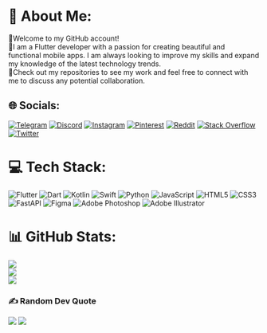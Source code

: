 # 💫 About Me:
🔹️Welcome to my GitHub account!<br />🔹️I am a Flutter developer with a passion for creating beautiful and functional mobile apps. I am always looking to improve my skills and expand my knowledge of the latest technology trends.<br />🔹️Check out my repositories to see my work and feel free to connect with me to discuss any potential collaboration.


## 🌐 Socials:
[![Telegram](https://img.shields.io/badge/Telegram-blue?logo=Telegram&logoColor=white)](https://t.me/tw0ch) [![Discord](https://img.shields.io/badge/Discord-%237289DA.svg?logo=discord&logoColor=white)](https://discordapp.com/users/371333543928004639) [![Instagram](https://img.shields.io/badge/Instagram-%23E4405F.svg?logo=Instagram&logoColor=white)](https://instagram.com/tw0ch) [![Pinterest](https://img.shields.io/badge/Pinterest-%23E60023.svg?logo=Pinterest&logoColor=white)](https://pinterest.com/tw0ch) [![Reddit](https://img.shields.io/badge/Reddit-%23FF4500.svg?logo=Reddit&logoColor=white)](https://reddit.com/user/tw0ch) [![Stack Overflow](https://img.shields.io/badge/-Stackoverflow-FE7A16?logo=stack-overflow&logoColor=white)](https://stackoverflow.com/users/tw0ch) [![Twitter](https://img.shields.io/badge/Twitter-%231DA1F2.svg?logo=Twitter&logoColor=white)](https://twitter.com/tw0ch1) 

# 💻 Tech Stack:
![Flutter](https://img.shields.io/badge/Flutter-%2302569B.svg?style=for-the-badge&logo=Flutter&logoColor=white) ![Dart](https://img.shields.io/badge/dart-%230175C2.svg?style=for-the-badge&logo=dart&logoColor=white) ![Kotlin](https://img.shields.io/badge/kotlin-%230095D5.svg?style=for-the-badge&logo=kotlin&logoColor=white) ![Swift](https://img.shields.io/badge/swift-F54A2A?style=for-the-badge&logo=swift&logoColor=white) ![Python](https://img.shields.io/badge/python-3670A0?style=for-the-badge&logo=python&logoColor=ffdd54) ![JavaScript](https://img.shields.io/badge/javascript-%23323330.svg?style=for-the-badge&logo=javascript&logoColor=%23F7DF1E) ![HTML5](https://img.shields.io/badge/html5-%23E34F26.svg?style=for-the-badge&logo=html5&logoColor=white) ![CSS3](https://img.shields.io/badge/css3-%231572B6.svg?style=for-the-badge&logo=css3&logoColor=white) ![FastAPI](https://img.shields.io/badge/FastAPI-005571?style=for-the-badge&logo=fastapi) 	![Figma](https://img.shields.io/badge/figma-%23F24E1E.svg?style=for-the-badge&logo=figma&logoColor=white) ![Adobe Photoshop](https://img.shields.io/badge/adobephotoshop-%2331A8FF.svg?style=for-the-badge&logo=adobephotoshop&logoColor=white) ![Adobe Illustrator](https://img.shields.io/badge/adobeillustrator-%23FF9A00.svg?style=for-the-badge&logo=adobeillustrator&logoColor=white)
# 📊 GitHub Stats:
![](https://github-readme-stats.vercel.app/api?username=tw0ch&theme=react&hide_border=true&include_all_commits=true&count_private=false)<br/>
![](https://github-readme-streak-stats.herokuapp.com/?user=tw0ch&theme=react&hide_border=true)<br/>
![](https://github-readme-stats.vercel.app/api/top-langs/?username=tw0ch&theme=react&hide_border=true&include_all_commits=true&count_private=false&layout=compact)

### ✍️ Random Dev Quote
![](https://quotes-github-readme.vercel.app/api?type=horizontal&theme=tokyonight)
[![](https://visitcount.itsvg.in/api?id=tw0ch&icon=9&color=1)](https://visitcount.itsvg.in)
